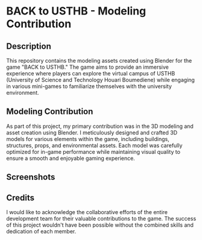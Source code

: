 # BACK to USTHB - Modeling Contribution

## Description
This repository contains the modeling assets created using Blender for the game "BACK to USTHB." The game aims to provide an immersive experience where players can explore the virtual campus of USTHB (University of Science and Technology Houari Boumediene) while engaging in various mini-games to familiarize themselves with the university environment.

## Modeling Contribution
As part of this project, my primary contribution was in the 3D modeling and asset creation using Blender. I meticulously designed and crafted 3D models for various elements within the game, including buildings, structures, props, and environmental assets. Each model was carefully optimized for in-game performance while maintaining visual quality to ensure a smooth and enjoyable gaming experience.

## Screenshots


## Credits
I would like to acknowledge the collaborative efforts of the entire development team for their valuable contributions to the game. The success of this project wouldn't have been possible without the combined skills and dedication of each member.

